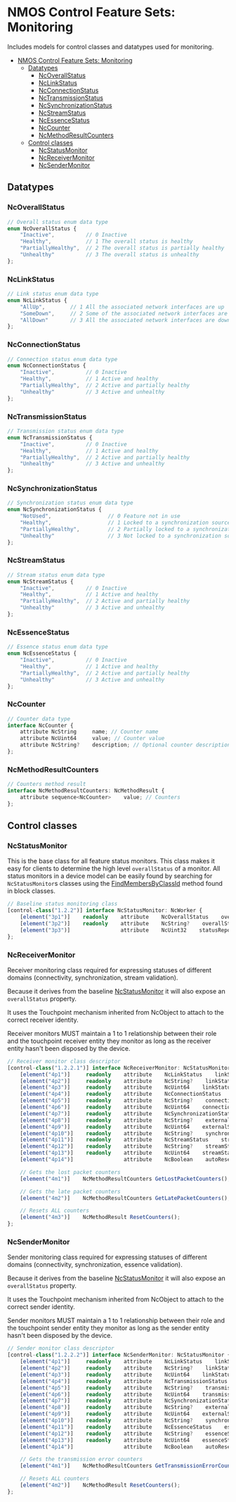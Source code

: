 # NMOS Control Feature Sets: Monitoring

Includes models for control classes and datatypes used for monitoring.

- [NMOS Control Feature Sets: Monitoring](#nmos-control-feature-sets-monitoring)
  - [Datatypes](#datatypes)
    - [NcOverallStatus](#ncoverallstatus)
    - [NcLinkStatus](#nclinkstatus)
    - [NcConnectionStatus](#ncconnectionstatus)
    - [NcTransmissionStatus](#nctransmissionstatus)
    - [NcSynchronizationStatus](#ncsynchronizationstatus)
    - [NcStreamStatus](#ncstreamstatus)
    - [NcEssenceStatus](#ncessencestatus)
    - [NcCounter](#nccounter)
    - [NcMethodResultCounters](#ncmethodresultcounters)
  - [Control classes](#control-classes)
    - [NcStatusMonitor](#ncstatusmonitor)
    - [NcReceiverMonitor](#ncreceivermonitor)
    - [NcSenderMonitor](#ncsendermonitor)

## Datatypes

### NcOverallStatus

```typescript
// Overall status enum data type
enum NcOverallStatus {
    "Inactive",          // 0 Inactive
    "Healthy",           // 1 The overall status is healthy
    "PartiallyHealthy",  // 2 The overall status is partially healthy
    "Unhealthy"          // 3 The overall status is unhealthy
};
```

### NcLinkStatus

```typescript
// Link status enum data type
enum NcLinkStatus {
    "AllUp",        // 1 All the associated network interfaces are up
    "SomeDown",     // 2 Some of the associated network interfaces are down
    "AllDown"       // 3 All the associated network interfaces are down
};
```

### NcConnectionStatus

```typescript
// Connection status enum data type
enum NcConnectionStatus {
    "Inactive",          // 0 Inactive
    "Healthy",           // 1 Active and healthy
    "PartiallyHealthy",  // 2 Active and partially healthy
    "Unhealthy"          // 3 Active and unhealthy
};
```

### NcTransmissionStatus

```typescript
// Transmission status enum data type
enum NcTransmissionStatus {
    "Inactive",          // 0 Inactive
    "Healthy",           // 1 Active and healthy
    "PartiallyHealthy",  // 2 Active and partially healthy
    "Unhealthy"          // 3 Active and unhealthy
};
```

### NcSynchronizationStatus

```typescript
// Synchronization status enum data type
enum NcSynchronizationStatus {
    "NotUsed",                  // 0 Feature not in use
    "Healthy",                  // 1 Locked to a synchronization source
    "PartiallyHealthy",         // 2 Partially locked to a synchronization source
    "Unhealthy"                 // 3 Not locked to a synchronization source
};
```

### NcStreamStatus

```typescript
// Stream status enum data type
enum NcStreamStatus {
    "Inactive",          // 0 Inactive
    "Healthy",           // 1 Active and healthy
    "PartiallyHealthy",  // 2 Active and partially healthy
    "Unhealthy"          // 3 Active and unhealthy
};
```

### NcEssenceStatus

```typescript
// Essence status enum data type
enum NcEssenceStatus {
    "Inactive",          // 0 Inactive
    "Healthy",           // 1 Active and healthy
    "PartiallyHealthy",  // 2 Active and partially healthy
    "Unhealthy"          // 3 Active and unhealthy
};
```

### NcCounter

```typescript
// Counter data type
interface NcCounter {
    attribute NcString     name; // Counter name
    attribute NcUint64     value; // Counter value
    attribute NcString?    description; // Optional counter description
};
```

### NcMethodResultCounters

```typescript
// Counters method result
interface NcMethodResultCounters: NcMethodResult {
    attribute sequence<NcCounter>    value; // Counters
};
```

## Control classes

### NcStatusMonitor

This is the base class for all feature status monitors.
This class makes it easy for clients to determine the high level `overallStatus` of a monitor.
All status monitors in a device model can be easily found by searching for `NcStatusMonitor`s classes using the [FindMembersByClassId](https://specs.amwa.tv/ms-05-02/latest/docs/Blocks.html#search-methods) method found in block classes.

```typescript
// Baseline status monitoring class
[control-class("1.2.2")] interface NcStatusMonitor: NcWorker {
    [element("3p1")]    readonly    attribute    NcOverallStatus    overallStatus;      // Overall status property
    [element("3p2")]    readonly    attribute    NcString?    overallStatusMessage;     // Overall status message property
    [element("3p3")]                attribute    NcUint32    statusReportingDelay;      // Status reporting delay property (in seconds, default is 3s and 0 means no delay)
};
```

### NcReceiverMonitor

Receiver monitoring class required for expressing statuses of different domains (connectivity, synchronization, stream validation).

Because it derives from the baseline [NcStatusMonitor](#ncstatusmonitor) it will also expose an `overallStatus` property.

It uses the Touchpoint mechanism inherited from NcObject to attach to the correct receiver identity.

Receiver monitors MUST maintain a 1 to 1 relationship between their role and the touchpoint receiver entity they monitor as long as the receiver entity hasn't been disposed by the device.

```typescript
// Receiver monitor class descriptor
[control-class("1.2.2.1")] interface NcReceiverMonitor: NcStatusMonitor {
    [element("4p1")]     readonly    attribute    NcLinkStatus    linkStatus;    // Link status property
    [element("4p2")]     readonly    attribute    NcString?    linkStatusMessage;    // Link status message property
    [element("4p3")]     readonly    attribute    NcUint64    linkStatusTransitionCounter;    // Link status transition counter property
    [element("4p4")]     readonly    attribute    NcConnectionStatus    connectionStatus;    // Connection status property
    [element("4p5")]     readonly    attribute    NcString?    connectionStatusMessage;    // Connection status message property
    [element("4p6")]     readonly    attribute    NcUint64    connectionStatusTransitionCounter;    // Connection status transition counter property
    [element("4p7")]     readonly    attribute    NcSynchronizationStatus    externalSynchronizationStatus;    // External synchronization status property
    [element("4p8")]     readonly    attribute    NcString?    externalSynchronizationStatusMessage;    // External synchronization status message property
    [element("4p9")]     readonly    attribute    NcUint64    externalSynchronizationStatusTransitionCounter;    // External synchronization status transition counter property
    [element("4p10")]    readonly    attribute    NcString?    synchronizationSourceId;    // Synchronization source id property
    [element("4p11")]    readonly    attribute    NcStreamStatus    streamStatus;    // Stream status property
    [element("4p12")]    readonly    attribute    NcString?    streamStatusMessage;    // Stream status message property
    [element("4p13")]    readonly    attribute    NcUint64    streamStatusTransitionCounter;    // Stream status transition counter property
    [element("4p14")]                attribute    NcBoolean    autoResetCounters;    // Automatic reset counters property (default: true)

    // Gets the lost packet counters
    [element("4m1")]    NcMethodResultCounters GetLostPacketCounters();

    // Gets the late packet counters
    [element("4m2")]    NcMethodResultCounters GetLatePacketCounters();

    // Resets ALL counters
    [element("4m3")]    NcMethodResult ResetCounters();
};
```

### NcSenderMonitor

Sender monitoring class required for expressing statuses of different domains (connectivity, synchronization, essence validation).

Because it derives from the baseline [NcStatusMonitor](#ncstatusmonitor) it will also expose an `overallStatus` property.

It uses the Touchpoint mechanism inherited from NcObject to attach to the correct sender identity.

Sender monitors MUST maintain a 1 to 1 relationship between their role and the touchpoint sender entity they monitor as long as the sender entity hasn't been disposed by the device.

```typescript
// Sender monitor class descriptor
[control-class("1.2.2.2")] interface NcSenderMonitor: NcStatusMonitor {
    [element("4p1")]     readonly    attribute    NcLinkStatus    linkStatus;    // Link status property
    [element("4p2")]     readonly    attribute    NcString?    linkStatusMessage;    // Link status message property
    [element("4p3")]     readonly    attribute    NcUint64    linkStatusTransitionCounter;    // Link status transition counter property
    [element("4p4")]     readonly    attribute    NcTransmissionStatus    transmissionStatus;    // Transmission status property
    [element("4p5")]     readonly    attribute    NcString?    transmissionStatusMessage;    // Transmission status message property
    [element("4p6")]     readonly    attribute    NcUint64    transmissionStatusTransitionCounter;    // Transmission status transition counter property
    [element("4p7")]     readonly    attribute    NcSynchronizationStatus    externalSynchronizationStatus;    // External synchronization status property
    [element("4p8")]     readonly    attribute    NcString?    externalSynchronizationStatusMessage;    // External synchronization status message property
    [element("4p9")]     readonly    attribute    NcUint64    externalSynchronizationStatusTransitionCounter;    // External synchronization status transition counter property
    [element("4p10")]    readonly    attribute    NcString?    synchronizationSourceId;    // Synchronization source id property
    [element("4p11")]    readonly    attribute    NcEssenceStatus    essenceStatus;    // Essence status property
    [element("4p12")]    readonly    attribute    NcString?    essenceStatusMessage;    // Essence status message property
    [element("4p13")]    readonly    attribute    NcUint64    essenceStatusTransitionCounter;    // Essence status transition counter property
    [element("4p14")]                attribute    NcBoolean    autoResetCounters;    // Automatic reset counters property (default: true)

    // Gets the transmission error counters
    [element("4m1")]    NcMethodResultCounters GetTransmissionErrorCounters();

    // Resets ALL counters
    [element("4m2")]    NcMethodResult ResetCounters();
};
```
